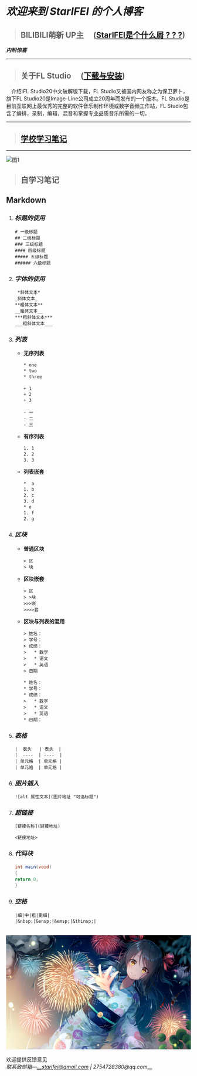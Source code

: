 # _欢迎来到 StarIFEI 的个人博客_

> ## BILIBILI萌新 UP主 &emsp;([StarIFEI是个什么屑 ? ? ?](docs/aboutme.md)) 
___内附惊喜___

---

> ## 关于FL Studio &emsp;([下载与安装](docs/FLStudio.md))   

&emsp;介绍:FL Studio20中文破解版下载，FL Studio又被国内网友称之为保卫萝卜，旗下FL Studio20是Image-Line公司成立20周年而发布的一个版本。FL Studio是目前互联网上最优秀的完整的软件音乐制作环境或数字音频工作站，FL Studio包含了编排，录制，编辑，混音和掌握专业品质音乐所需的一切。  

---
> ## [学校学习笔记](docs\1.md)
---

![图1](https://img3.vilipix.com/picture/pages/regular/2021/07/09/21/21/92127758_p0_master1200.jpg)  

> ## 自学习笔记 ##  

## Markdown ##
1. ### _标题的使用_ ###  

      ```
      # 一级标题
      ## 二级标题
      ### 三级标题
      #### 四级标题
      ##### 五级标题
      ###### 六级标题
      ```

2. ### _字体的使用_ ###  

      ```
       *斜体文本*
      _斜体文本_
      **粗体文本**
      __粗体文本__
      ***粗斜体文本***
      ___粗斜体文本___
      ```

3. ### _列表_ ###  
   * __无序列表__
     
      ```
      * one
      * two
      * three
       
      + 1
      + 2
      + 3
       
      - 一
      - 二
      - 三
      ```

   * __有序列表__

      ```
      1. 1
      2. 2
      3. 3
      ```

   * __列表嵌套__

      ```
      *  a
      1. b
      2. c
      3. d
      * e
      1. f
      2. g
      ```

4. ### _区块_ ###
   * __普通区块__

      ```
      > 区
      > 块
      ```

   * __区块嵌套__

      ```
      > 区
      > >块
      >>>嵌
      >>>>套
      ```

   * __区块与列表的混用__

      ```
      > 姓名：
      > 学号：
      > 成绩：
      >   * 数学
      >   * 语文
      >   * 英语
      > 日期
      ```

      ```
      * 姓名：
      * 学号：
      * 成绩：
      >   * 数学
      >   * 语文
      >   * 英语
      * 日期：
      ```

5. ### _表格_ ###

      ```
      |  表头   | 表头  |
      |  ----  | ----  |
      | 单元格  | 单元格 |
      | 单元格  | 单元格 |
      ```

6. ### _图片插入_ ###

      ```
      ![alt 属性文本](图片地址 "可选标题")
      ```

7. ### _超链接_ ###

      ```
      [链接名称](链接地址)
      ```
      ```
      <链接地址>
      ```

8. ### _代码块_ ###

      ```java
      int main(void)
      {
      return 0;
      }
      ```

9. ### _空格_ ###

      ```
      |细|中|粗|更细|
      |&nbsp;|&ensp;|&emsp;|&thinsp;|
      ```

&emsp;&emsp; ![图片2](image/64992682_p0_master1200.jpg)

欢迎提供反馈意见  
_联系致邮箱—__starifei@gmail.com | 2754728380@qq.com___
